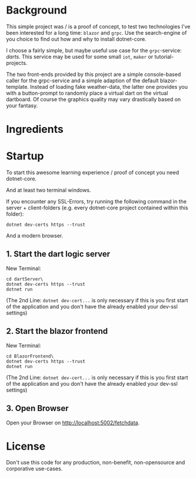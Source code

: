 # Background

This simple project was / is a proof of concept, to test two technologies I've been interested for a long time: `blazor` and `grpc`.
Use the search-engine of you choice to find out how and why to install dotnet-core.

I choose a fairly simple, but maybe useful use case for the `grpc`-service: _darts_.
This service may be used for some small `iot`, `maker` or tutorial-projects.

The two front-ends provided by this project are a simple console-based caller for the grpc-service and a simple adaption of the default blazor-template.
Instead of loading fake weather-data, the latter one provides you with a button-prompt to randomly place a virtual dart on the virtual dartboard.
Of course the graphics quality may vary drastically based on your fantasy.

# Ingredients

# Startup

To start this awesome learning experience / proof of concept you need dotnet-core.

And at least two terminal windows.

If you encounter any SSL-Errors, try running the following command in the server + client-folders (e.g. every dotnet-core project contained within this folder):

~~~
dotnet dev-certs https --trust
~~~

And a modern browser.

## 1. Start the dart logic server

New Terminal:

~~~
cd dartServer\
dotnet dev-certs https --trust
dotnet run
~~~

(The 2nd Line: `dotnet dev-cert...` is only necessary if this is you first start of the application and you don't have the already enabled your dev-ssl settings)

## 2. Start the blazor frontend

New Terminal:

~~~
cd BlazorFrontend\
dotnet dev-certs https --trust
dotnet run
~~~

(The 2nd Line: `dotnet dev-cert...` is only necessary if this is you first start of the application and you don't have the already enabled your dev-ssl settings)

## 3. Open Browser

Open your Browser on [http://localhost:5002/fetchdata](http://localhost:5002/fetchdata). 

# License

Don't use this code for any production, non-benefit, non-opensource and corporative use-cases.
